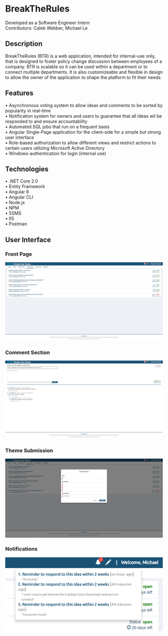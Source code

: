# BreakTheRules  
Developed as a Software Engineer Intern  
Contributors: Caleb Webber, Michael Le

## Description
BreakTheRules (BTR) is a web application, intended for internal-use only, that is designed to foster policy change discussion between employees of a company. BTR is scalable so it can be used within a department or to connect multiple departments. It is also customizeable and flexible in design to allow the owner of the application to shape the platform to fit their needs.

## Features  
• Asynchronous voting system to allow ideas and comments to be sorted by popularity in real-time  
• Notification system for owners and users to guarantee that all ideas wil be responded to and ensure accountability  
• Automated SQL jobs that run on a frequent basis  
• Angular Single-Page application for the client-side for a simple but strong user interface  
• Role-based authorization to allow different views and restrict actions to certain users utilizing Microsoft Active Directory  
• Windows-authentication for login (internal use)  

## Technologies  
• .NET Core 2.0  
• Entity Framework  
• Angular 6  
• Angular CLI  
• Node.js  
• NPM  
• SSMS  
• IIS  
• Postman  

## User Interface

### Front Page
![Front Page](Angular/src/assets/images/frontpage.PNG)

### Comment Section
![Comment Section](Angular/src/assets/images/comments.PNG)

### Theme Submission
![Submit Theme](Angular/src/assets/images/post.PNG)

### Notifications
![Notifications](Angular/src/assets/images/notifications.PNG)
